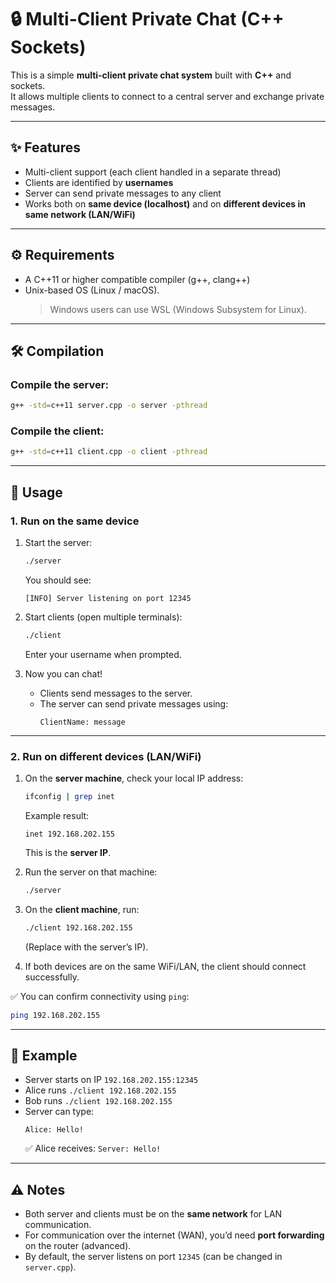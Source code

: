 # 🔒 Multi-Client Private Chat (C++ Sockets)

This is a simple **multi-client private chat system** built with **C++** and sockets.  
It allows multiple clients to connect to a central server and exchange private messages.  

---

## ✨ Features
- Multi-client support (each client handled in a separate thread)  
- Clients are identified by **usernames**  
- Server can send private messages to any client  
- Works both on **same device (localhost)** and on **different devices in same network (LAN/WiFi)**  

---

## ⚙️ Requirements
- A C++11 or higher compatible compiler (g++, clang++)
- Unix-based OS (Linux / macOS).  
  > Windows users can use WSL (Windows Subsystem for Linux).  

---

## 🛠️ Compilation

### Compile the server:
```bash
g++ -std=c++11 server.cpp -o server -pthread
```

### Compile the client:
```bash
g++ -std=c++11 client.cpp -o client -pthread
```

---

## 🚀 Usage

### 1. Run on the **same device**
1. Start the server:
   ```bash
   ./server
   ```
   You should see:
   ```
   [INFO] Server listening on port 12345
   ```

2. Start clients (open multiple terminals):
   ```bash
   ./client
   ```
   Enter your username when prompted.  

3. Now you can chat!  
   - Clients send messages to the server.  
   - The server can send private messages using:
     ```
     ClientName: message
     ```

---

### 2. Run on **different devices (LAN/WiFi)**
1. On the **server machine**, check your local IP address:  
   ```bash
   ifconfig | grep inet
   ```
   Example result:
   ```
   inet 192.168.202.155
   ```
   This is the **server IP**.

2. Run the server on that machine:
   ```bash
   ./server
   ```

3. On the **client machine**, run:
   ```bash
   ./client 192.168.202.155
   ```
   (Replace with the server’s IP).  

4. If both devices are on the same WiFi/LAN, the client should connect successfully.  

✅ You can confirm connectivity using `ping`:
```bash
ping 192.168.202.155
```

---

## 📌 Example
- Server starts on IP `192.168.202.155:12345`  
- Alice runs `./client 192.168.202.155`  
- Bob runs `./client 192.168.202.155`  
- Server can type:
  ```
  Alice: Hello!
  ```
  ✅ Alice receives: `Server: Hello!`  

---

## ⚠️ Notes
- Both server and clients must be on the **same network** for LAN communication.  
- For communication over the internet (WAN), you’d need **port forwarding** on the router (advanced).  
- By default, the server listens on port `12345` (can be changed in `server.cpp`).  
